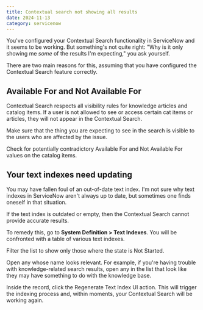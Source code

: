 ```yaml
---
title: Contextual search not showing all results
date: 2024-11-13
category: servicenow
---
```



You've configured your Contextual Search functionality in ServiceNow and it seems to be working. But something's not quite right: "Why is it only showing me _some_ of the results I'm expecting," you ask yourself.

There are two main reasons for this, assuming that you have configured the Contextual Search feature correctly.

## Available For and Not Available For

Contextual Search respects all visibility rules for knowledge articles and catalog items. If a user is not allowed to see or access certain cat items or articles, they will not appear in the Contextual Search.

Make sure that the thing you are expecting to see in the search is visible to the users who are affected by the issue.

Check for potentially contradictory Available For and Not Available For values on the catalog items.

## Your text indexes need updating

You may have fallen foul of an out-of-date text index. I'm not sure why text indexes in ServiceNow aren't always up to date, but sometimes one finds oneself in that situation.

If the text index is outdated or empty, then the Contextual Search cannot provide accurate results.

To remedy this, go to **System Definition > Text Indexes**. You will be confronted with a table of various text indexes.

Filter the list to show only those where the state is Not Started.

Open any whose name looks relevant. For example, if you're having trouble with knowledge-related search results, open any in the list that look like they may have something to do with the knowledge base.

Inside the record, click the Regenerate Text Index UI action. This will trigger the indexing process and, within moments, your Contextual Search will be working again.
